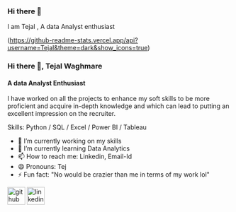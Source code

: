 ### Hi there 👋
I am Tejal , A data Analyst enthusiast 

(https://github-readme-stats.vercel.app/api?username=Tejal&theme=dark&show_icons=true)

### Hi there 👋, Tejal Waghmare
#### A data Analyst Enthusiast


I have worked on all the projects to enhance my soft skills to be more proficient and acquire in-depth knowledge and which can lead to putting an excellent impression on the recruiter. 

Skills: Python / SQL / Excel / Power BI / Tableau

- 🔭 I’m currently working  on my skills 
- 🌱 I’m currently learning Data Analytics 
- 📫 How to reach me: Linkedin, Email-Id 
- 😄 Pronouns: Tej 
- ⚡ Fun fact: "No would be crazier than me in terms of my work lol" 


[<img src='https://cdn.jsdelivr.net/npm/simple-icons@3.0.1/icons/github.svg' alt='github' height='40'>](https://github.com/https://github.com/Tejalwaghmare19)  [<img src='https://cdn.jsdelivr.net/npm/simple-icons@3.0.1/icons/linkedin.svg' alt='linkedin' height='40'>](https://www.linkedin.com/in/https://www.linkedin.com/in/tejal-waghmare-347242212//)  


